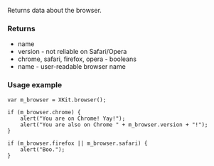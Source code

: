 Returns data about the browser.

### Returns
* name 
* version - not reliable on Safari/Opera
* chrome, safari, firefox, opera - booleans
* name - user-readable browser name

### Usage example

	var m_browser = XKit.browser();
	
	if (m_browser.chrome) {
		alert("You are on Chrome! Yay!");
		alert("You are also on Chrome " + m_browser.version + "!");	
	}
	
	if (m_browser.firefox || m_browser.safari) {
		alert("Boo.");
	}